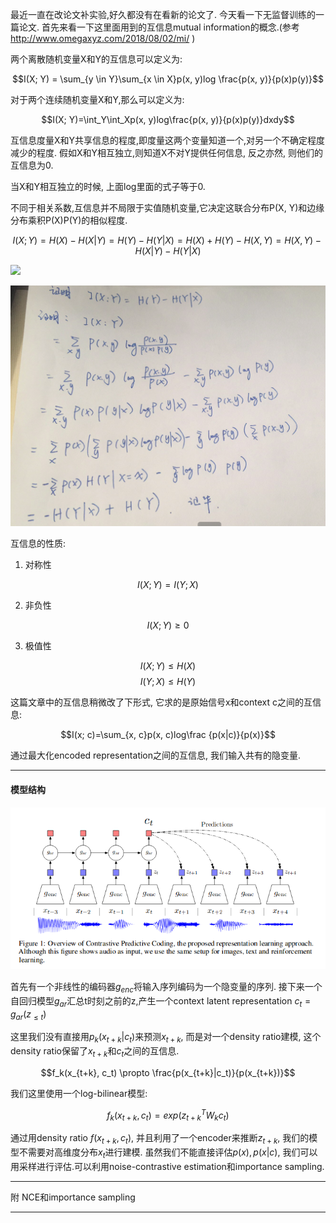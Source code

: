 最近一直在改论文补实验,好久都没有在看新的论文了. 今天看一下无监督训练的一篇论文. 首先来看一下这里面用到的互信息mutual information的概念.(参考 http://www.omegaxyz.com/2018/08/02/mi/ )

两个离散随机变量X和Y的互信息可以定义为:

$$I(X; Y) = \sum_{y \in Y}\sum_{x \in X}p(x, y)log \frac{p(x, y)}{p(x)p(y)}$$

对于两个连续随机变量X和Y,那么可以定义为:

$$I(X; Y)=\int_Y\int_Xp(x, y)log\frac{p(x, y)}{p(x)p(y)}dxdy$$

互信息度量X和Y共享信息的程度,即度量这两个变量知道一个,对另一个不确定程度减少的程度. 假如X和Y相互独立,则知道X不对Y提供任何信息, 反之亦然, 则他们的互信息为0.

当X和Y相互独立的时候, 上面log里面的式子等于0. 


不同于相关系数,互信息并不局限于实值随机变量,它决定这联合分布P(X, Y)和边缘分布乘积P(X)P(Y)的相似程度.


$$I(X; Y)=H(X) - H(X|Y) = H(Y) - H(Y|X) = H(X) + H(Y) - H(X, Y)=H(X, Y) - H(X|Y) - H(Y|X)$$

![](http://www.omegaxyz.com/wp-content/uploads/2018/08/MI5.png)

![](/papers/unsupervised/1.png)

互信息的性质:

1. 对称性 

$$I(X; Y)=I(Y; X)$$

2. 非负性

$$I(X; Y)\geq0$$

3. 极值性

$$I(X; Y) \leq H(X)$$
$$I(Y; X) \leq H(Y)$$


这篇文章中的互信息稍微改了下形式, 它求的是原始信号x和context c之间的互信息:

$$I(x; c)=\sum_{x, c}p(x, c)log\frac {p(x|c)}{p(x)}$$

通过最大化encoded representation之间的互信息, 我们输入共有的隐变量.

-----

#### 模型结构

![](/papers/unsupervised/2.png)



首先有一个非线性的编码器$g_{enc}$将输入序列编码为一个隐变量的序列. 接下来一个自回归模型$g_{ar}$汇总t时刻之前的z,产生一个context latent representation $c_t=g_{ar}(z_{\leq t})$

这里我们没有直接用$p_k(x_{t+k}|c_t)$来预测$x_{t+k}$, 而是对一个density ratio建模, 这个density ratio保留了$x_{t+k}$和$c_t$之间的互信息.


$$f_k(x_{t+k}, c_t) \propto \frac{p(x_{t+k}|c_t)}{p(x_{t+k})}$$

我们这里使用一个log-bilinear模型:

$$f_k(x_{t+k}, c_t)=exp(z^T_{t+k}W_kc_t)$$

通过用density ratio $f(x_{t+k}, c_t)$, 并且利用了一个encoder来推断$z_{t+k}$, 我们的模型不需要对高维度分布$x_t$进行建模. 虽然我们不能直接评估$p(x), p(x|c)$, 我们可以用采样进行评估.可以利用noise-contrastive estimation和importance sampling.


---
附 NCE和importance sampling



---